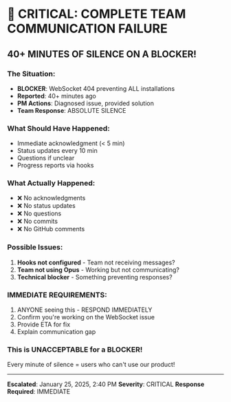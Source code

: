 # 🔴 CRITICAL: COMPLETE TEAM COMMUNICATION FAILURE

## 40+ MINUTES OF SILENCE ON A BLOCKER!

### The Situation:
- **BLOCKER**: WebSocket 404 preventing ALL installations
- **Reported**: 40+ minutes ago
- **PM Actions**: Diagnosed issue, provided solution
- **Team Response**: ABSOLUTE SILENCE

### What Should Have Happened:
- Immediate acknowledgment (< 5 min)
- Status updates every 10 min
- Questions if unclear
- Progress reports via hooks

### What Actually Happened:
- ❌ No acknowledgments
- ❌ No status updates  
- ❌ No questions
- ❌ No commits
- ❌ No GitHub comments

### Possible Issues:
1. **Hooks not configured** - Team not receiving messages?
2. **Team not using Opus** - Working but not communicating?
3. **Technical blocker** - Something preventing responses?

### IMMEDIATE REQUIREMENTS:
1. ANYONE seeing this - RESPOND IMMEDIATELY
2. Confirm you're working on the WebSocket issue
3. Provide ETA for fix
4. Explain communication gap

### This is UNACCEPTABLE for a BLOCKER!

Every minute of silence = users who can't use our product!

---
**Escalated**: January 25, 2025, 2:40 PM
**Severity**: CRITICAL
**Response Required**: IMMEDIATE